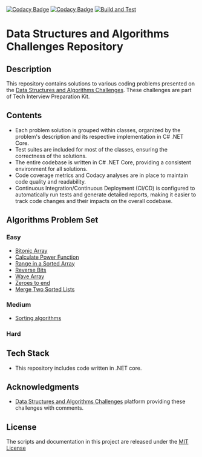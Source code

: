 [![Codacy Badge](https://app.codacy.com/project/badge/Grade/931411cd0c0c4a88a7fbd8dc6cac812b)](https://app.codacy.com/gh/mszczer/tech-interview-kit/dashboard?utm_source=gh&utm_medium=referral&utm_content=&utm_campaign=Badge_grade)
[![Codacy Badge](https://app.codacy.com/project/badge/Coverage/931411cd0c0c4a88a7fbd8dc6cac812b)](https://app.codacy.com/gh/mszczer/tech-interview-kit/dashboard?utm_source=gh&utm_medium=referral&utm_content=&utm_campaign=Badge_coverage)
[![Build and Test](https://github.com/mszczer/tech-interview-kit/actions/workflows/dotnet_ci.yml/badge.svg)](https://github.com/mszczer/tech-interview-kit/actions/workflows/dotnet_ci.yml)

# Data Structures and Algorithms Challenges Repository

## Description
This repository contains solutions to various coding problems presented on the [Data Structures and Algorithms Challenges](https://afteracademy.com/tech-interview/ds-algo-problem-set/top-problems/). These challenges are part of Tech Interview Preparation Kit.

## Contents
- Each problem solution is grouped within classes, organized by the problem's description and its respective implementation in C# .NET Core.
- Test suites are included for most of the classes, ensuring the correctness of the solutions.
- The entire codebase is written in C# .NET Core, providing a consistent environment for all solutions.
- Code coverage metrics and Codacy analyses are in place to maintain code quality and readability.
- Continuous Integration/Continuous Deployment (CI/CD) is configured to automatically run tests and generate detailed reports, making it easier to track code changes and their impacts on the overall codebase.
## Algorithms Problem Set
### Easy
- [Bitonic Array](Coding.Challenges/Easy/BitonicArray.cs)
- [Calculate Power Function](Coding.Challenges/Easy/PowerFunction.cs)
- [Range in a Sorted Array](Coding.Challenges/Easy/RangeInSortedArray.cs)
- [Reverse Bits](Coding.Challenges/Easy/ReverseBits.cs)
- [Wave Array](Coding.Challenges/Easy/WaveArray.cs)
- [Zeroes to end](Coding.Challenges/Easy/ZeroesToEnd.cs)
- [Merge Two Sorted Lists](Coding.Challenges/Easy/MergeSortedLists.cs)
### Medium
- [Sorting algorithms](Coding.Challenges/Medium/SortedArray.cs)
### Hard

## Tech Stack
- This repository includes code written in .NET core.

## Acknowledgments
- [Data Structures and Algorithms Challenges](https://afteracademy.com/tech-interview/) platform providing these challenges with comments.

## License

The scripts and documentation in this project are released under the [MIT License](https://github.com/mszczer/tech-interview-kit/blob/main/LICENSE)
